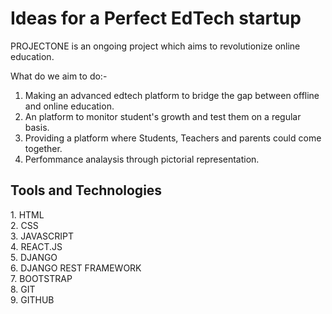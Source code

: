 <h1><b>Ideas for a Perfect EdTech startup</b></h1>
PROJECTONE is an ongoing project which aims to revolutionize online education.

What do we aim to do:-

1. Making an advanced edtech platform to bridge the gap between offline and online education. 
2. An platform to monitor student's growth and test them on a regular basis.
3. Providing a platform where Students, Teachers and parents could come together.
4. Perfommance analaysis through pictorial representation.

<h2>Tools and Technologies</h2>
1. HTML <br/>
2. CSS<br/>
3. JAVASCRIPT<br/>
4. REACT.JS<br/>
5. DJANGO<br/>
6. DJANGO REST FRAMEWORK<br/>
7. BOOTSTRAP<br/>
8. GIT<br/>
9. GITHUB<br/>

